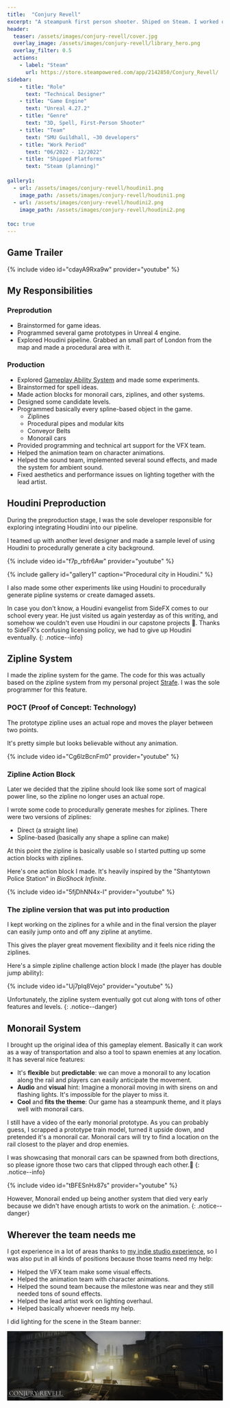 ```yaml
---
title:  "Conjury Revell"
excerpt: "A steampunk first person shooter. Shiped on Steam. I worked on this project as a technical designer."
header:
  teaser: /assets/images/conjury-revell/cover.jpg
  overlay_image: /assets/images/conjury-revell/library_hero.png
  overlay_filter: 0.5
  actions:
    - label: "Steam"
      url: https://store.steampowered.com/app/2142850/Conjury_Revell/
sidebar:
    - title: "Role"
      text: "Technical Designer"
    - title: "Game Engine"
      text: "Unreal 4.27.2"
    - title: "Genre"
      text: "3D, Spell, First-Person Shooter"
    - title: "Team"
      text: "SMU Guildhall, ~30 developers"
    - title: "Work Period"
      text: "06/2022 - 12/2022"
    - title: "Shipped Platforms"
      text: "Steam (planning)"

gallery1:
  - url: /assets/images/conjury-revell/houdini1.png
    image_path: /assets/images/conjury-revell/houdini1.png
  - url: /assets/images/conjury-revell/houdini2.png
    image_path: /assets/images/conjury-revell/houdini2.png

toc: true
---
```


## Game Trailer

{% include video id="cdayA9Rxa9w" provider="youtube" %}

## My Responsibilities

### Preprodution

- Brainstormed for game ideas.
- Programmed several game prototypes in Unreal 4 engine.
- Explored Houdini pipeline. Grabbed an small part of London from the map and made a procedural area with it.

### Production

- Explored [Gameplay Ability System](https://docs.unrealengine.com/5.1/en-US/gameplay-ability-system-for-unreal-engine/) and made some experiments.
- Brainstormed for spell ideas.
- Made action blocks for monorail cars, ziplines, and other systems.
- Designed some candidate levels.
- Programmed basically every spline-based object in the game.
  - Ziplines
  - Procedural pipes and modular kits
  - Conveyor Belts
  - Monorail cars
- Provided programming and technical art support for the VFX team.
- Helped the animation team on character animations.
- Helped the sound team, implemented several sound effects, and made the system for ambient sound.
- Fixed aesthetics and performance issues on lighting together with the lead artist.

## Houdini Preproduction

During the preproduction stage, I was the sole developer responsible for exploring integrating Houdini into our pipeline.

I teamed up with another level designer and made a sample level of using Houdini to procedurally generate a city background.

{% include video id="f7p_rbfr6Aw" provider="youtube" %}

{% include gallery id="gallery1" caption="Procedural city in Houdini." %}

I also made some other experiments like using Houdini to procedurally generate pipline systems or create damaged assets.

In case you don't know, a Houdini evangelist from SideFX comes to our school every year. He just visited us again yesterday as of this writing, and somehow we couldn't even use Houdini in our capstone projects 🙂. Thanks to SideFX's confusing licensing policy, we had to give up Houdini eventually.
{: .notice--info}

## Zipline System

I made the zipline system for the game. The code for this was actually based on the zipline system from my personal project [Strafe](/personal_projects/strafe/). I was the sole programmer for this feature.

### POCT (Proof of Concept: Technology)

The prototype zipline uses an actual rope and moves the player between two points.

It's pretty simple but looks believable without any animation.

{% include video id="Cg6lzBcnFm0" provider="youtube" %}

### Zipline Action Block

Later we decided that the zipline should look like some sort of magical power line, so the zipline no longer uses an actual rope.

I wrote some code to procedurally generate meshes for ziplines. There were two versions of ziplines:

- Direct (a straight line)
- Spline-based (basically any shape a spline can make)

At this point the zipline is basically usable so I started putting up some action blocks with ziplines.

Here's one action block I made. It's heavily inspired by the "Shantytown Police Station" in *BioShock Infinite*.

{% include video id="5fjDhNN4x-I" provider="youtube" %}

### The zipline version that was put into production

I kept working on the ziplines for a while and in the final version the player can easily jump onto and off any zipline at anytime.

This gives the player great movement flexibility and it feels nice riding the ziplines.

Here's a simple zipline challenge action block I made (the player has double jump ability):

{% include video id="Uj7plq8Vejo" provider="youtube" %}

Unfortunately, the zipline system eventually got cut along with tons of other features and levels.
{: .notice--danger}

## Monorail System

I brought up the original idea of this gameplay element. Basically it can work as a way of transportation and also a tool to spawn enemies at any location. It has several nice features:

- It's **flexible** but **predictable**: we can move a monorail to any location along the rail and players can easily anticipate the movement.
- **Audio** and **visual** hint: Imagine a monorail moving in with sirens on and flashing lights. It's impossible for the player to miss it.
- **Cool** and **fits the theme**: Our game has a steampunk theme, and it plays well with monorail cars.

I still have a video of the early monorial prototype. As you can probably guess, I scrapped a prototype train model, turned it upside down, and pretended it's a monorail car. Monorail cars will try to find a location on the rail closest to the player and drop enemies.

I was showcasing that monorail cars can be spawned from both directions, so please ignore those two cars that clipped through each other.🙂
{: .notice--info}

{% include video id="tBFESnHx87s" provider="youtube" %}

However, Monorail ended up being another system that died very early because we didn't have enough artists to work on the animation.
{: .notice--danger}

## Wherever the team needs me

I got experience in a lot of areas thanks to [my indie studio experience](/team_games/brain-machine), so I was also put in all kinds of positions because those teams need my help:

- Helped the VFX team make some visual effects.
- Helped the animation team with character animations.
- Helped the sound team because the milestone was near and they still needed tons of sound effects.
- Helped the lead artist work on lighting overhaul.
- Helped basically whoever needs my help.

I did lighting for the scene in the Steam banner:

![Steam banner](/assets/images/conjury-revell/library_hero.png)
